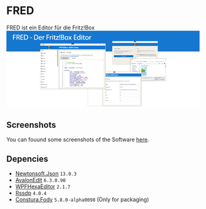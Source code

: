 # FRED
FRED ist ein Editor für die Fritz!Box
![Preview](https://raw.githubusercontent.com/FritzTools/FRED/main/Screenshots/Preview.png)

## Screenshots
You can fouund some screenshots of the Software [here](https://github.com/FritzTools/FRED/blob/main/Screenshots/Readme.md).

## Depencies
- [Newtonsoft.Json](https://www.newtonsoft.com/json) `13.0.3`
- [AvalonEdit](http://www.avalonedit.net) `6.3.0.90`
- [WPFHexaEditor](https://github.com/abbaye/WpfHexEditorControl) `2.1.7`
- [Rssdp](https://github.com/Yortw/RSSDP) `4.0.4`
- [Constura.Fody](https://github.com/Fody/Costura) `5.8.0-alpha0098` (Only for packaging)
